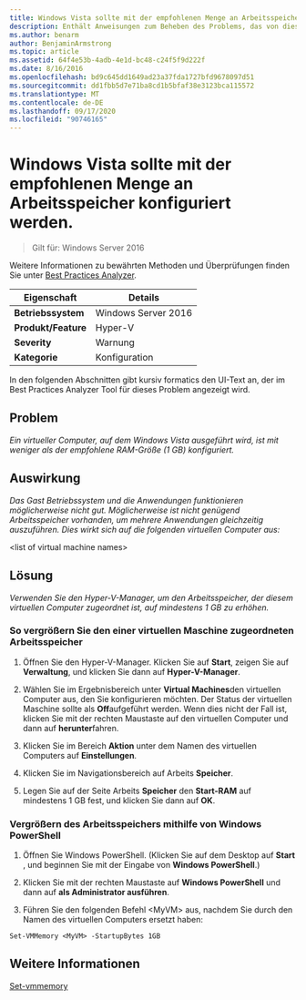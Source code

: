 ```yaml
---
title: Windows Vista sollte mit der empfohlenen Menge an Arbeitsspeicher konfiguriert werden.
description: Enthält Anweisungen zum Beheben des Problems, das von dieser Best Practices Analyzer Regel gemeldet wird.
ms.author: benarm
author: BenjaminArmstrong
ms.topic: article
ms.assetid: 64f4e53b-4adb-4e1d-bc48-c24f5f9d222f
ms.date: 8/16/2016
ms.openlocfilehash: bd9c645dd1649ad23a37fda1727bfd9678097d51
ms.sourcegitcommit: dd1fbb5d7e71ba8cd1b5bfaf38e3123bca115572
ms.translationtype: MT
ms.contentlocale: de-DE
ms.lasthandoff: 09/17/2020
ms.locfileid: "90746165"
---
```

# <a name="windows-vista-should-be-configured-with-the-recommended-amount-of-memory"></a>Windows Vista sollte mit der empfohlenen Menge an Arbeitsspeicher konfiguriert werden.

>Gilt für: Windows Server 2016

Weitere Informationen zu bewährten Methoden und Überprüfungen finden Sie unter [Best Practices Analyzer](https://go.microsoft.com/fwlink/?LinkId=122786).

|Eigenschaft|Details|
|-|-|
|**Betriebssystem**|Windows Server 2016|
|**Produkt/Feature**|Hyper-V|
|**Severity**|Warnung|
|**Kategorie**|Konfiguration|

In den folgenden Abschnitten gibt kursiv formatics den UI-Text an, der im Best Practices Analyzer Tool für dieses Problem angezeigt wird.

## <a name="issue"></a>Problem

*Ein virtueller Computer, auf dem Windows Vista ausgeführt wird, ist mit weniger als der empfohlene RAM-Größe (1 GB) konfiguriert.*

## <a name="impact"></a>Auswirkung

*Das Gast Betriebssystem und die Anwendungen funktionieren möglicherweise nicht gut. Möglicherweise ist nicht genügend Arbeitsspeicher vorhanden, um mehrere Anwendungen gleichzeitig auszuführen. Dies wirkt sich auf die folgenden virtuellen Computer aus:*

\<list of virtual machine names>

## <a name="resolution"></a>Lösung

*Verwenden Sie den Hyper-V-Manager, um den Arbeitsspeicher, der diesem virtuellen Computer zugeordnet ist, auf mindestens 1 GB zu erhöhen.*

### <a name="to-increase-the-memory-allocated-to-a-virtual-machine"></a>So vergrößern Sie den einer virtuellen Maschine zugeordneten Arbeitsspeicher

1.  Öffnen Sie den Hyper-V-Manager. Klicken Sie auf **Start**, zeigen Sie auf **Verwaltung**, und klicken Sie dann auf **Hyper-V-Manager**.

2.  Wählen Sie im Ergebnisbereich unter **Virtual Machines**den virtuellen Computer aus, den Sie konfigurieren möchten. Der Status der virtuellen Maschine sollte als **Off**aufgeführt werden. Wenn dies nicht der Fall ist, klicken Sie mit der rechten Maustaste auf den virtuellen Computer und dann auf **herunter**fahren.

3.  Klicken Sie im Bereich **Aktion** unter dem Namen des virtuellen Computers auf **Einstellungen**.

4.  Klicken Sie im Navigationsbereich auf Arbeits **Speicher**.

5.  Legen Sie auf der Seite Arbeits **Speicher** den **Start-RAM** auf mindestens 1 GB fest, und klicken Sie dann auf **OK**.

### <a name="increase-the-memory-using-windows-powershell"></a>Vergrößern des Arbeitsspeichers mithilfe von Windows PowerShell

1.  Öffnen Sie Windows PowerShell. (Klicken Sie auf dem Desktop auf **Start** , und beginnen Sie mit der Eingabe von **Windows PowerShell**.)

2.  Klicken Sie mit der rechten Maustaste auf **Windows PowerShell** und dann auf **als Administrator ausführen**.

3.  Führen Sie den folgenden Befehl \<MyVM> aus, nachdem Sie durch den Namen des virtuellen Computers ersetzt haben:

```
Set-VMMemory <MyVM> -StartupBytes 1GB
```

## <a name="see-also"></a>Weitere Informationen
[Set-vmmemory](/powershell/module/hyper-v/set-vmmemory?view=win10-ps)
